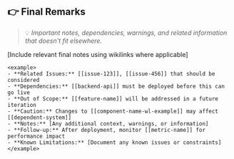 ## 👉 Final Remarks
> 💡 *Important notes, dependencies, warnings, and related information that doesn't fit elsewhere.*

[Include relevant final notes using wikilinks where applicable]

```
<example>
- **Related Issues:** [[issue-123]], [[issue-456]] that should be considered
- **Dependencies:** [[backend-api]] must be deployed before this can go live
- **Out of Scope:** [[feature-name]] will be addressed in a future iteration
- **Caution:** Changes to [[component-name-wl-example]] may affect [[dependent-system]]
- **Notes:** [Any additional context, warnings, or information]
- **Follow-up:** After deployment, monitor [[metric-name]] for performance impact
- **Known Limitations:** [Document any known issues or constraints]
</example>
```
